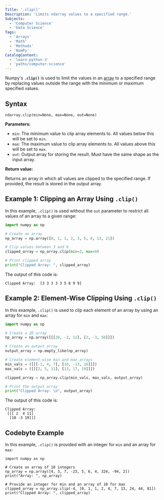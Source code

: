```yaml
---
Title: '.clip()'
Description: 'Limits ndarray values to a specified range.'
Subjects:
  - 'Computer Science'
  - 'Data Science'
Tags:
  - 'Arrays'
  - 'Math'
  - 'Methods'
  - 'NumPy'
CatalogContent:
  - 'learn-python-3'
  - 'paths/computer-science'
---
```


Numpy's **`.clip()`** is used to limit the values in an [array](https://www.codecademy.com/resources/docs/numpy/ndarray) to a specified range by replacing values outside the range with the minimum or maximum specified values.

## Syntax

```pseudo
ndarray.clip(min=None, max=None, out=None)
```

**Parameters:**

- `min`: The minimum value to clip array elements to. All values below this will be set to `min`.
- `max`: The maximum value to clip array elements to. All values above this will be set to `max`.
- `out`: Output array for storing the result. Must have the same shape as the input array.

**Return value:**

Returns an array in which all values are clipped to the specified range. If provided, the result is stored in the output array.

## Example 1: Clipping an Array Using `.clip()`

In this example, `.clip()` is used without the `out` parameter to restrict all values of an array to a given range:

```py
import numpy as np

# Create an array
np_array = np.array([0, 1, 1, 2, 3, 5, 8, 13, 21])

# Clip values between 3 and 9
clipped_array = np_array.clip(min=3, max=9)

# Print clipped array
print("Clipped Array: ", clipped_array)
```

The output of this code is:

```shell
Clipped Array:  [3 3 3 3 3 5 8 9 9]
```

## Example 2: Element-Wise Clipping Using `.clip()`

In this example, `.clip()` is used to clip each element of an array by using an array for `min` and `max`:

```py
import numpy as np

# Create a 2D array
np_array = np.array([[[20, -1, 12], [2, -3, 50]]])

# Create an output array
output_array = np.empty_like(np_array)

# Create element-wise min and max arrays
min_vals = ([[[-1, 4, 7], [10, -13, 16]]])
max_vals = ([[[2, 5, 11], [13, 17, 19]]])

clipped_array = np_array.clip(min_vals, max_vals, output_array)

# Print the output array
print("Clipped Array: \n", output_array)
```

The output of this code is:

```shell
Clipped Array:
 [[[ 2  4 11]
  [10 -3 19]]]
```

## Codebyte Example

In this example, `.clip()` is provided with an integer for `min` and an array for `max`:

```codebyte/python
import numpy as np

# Create an array of 10 integers
np_array = np.array([4, 3, 7, -23, 5, 6, 4, 324, -94, 2])
print("Array: ", np_array)

# Provide an integer for min and an array of 10 for max
clipped_array = np_array.clip(-4, [0, 1, 1, 2, 4, 7, 13, 24, 44, 81])
print("Clipped Array: ", clipped_array)
```
